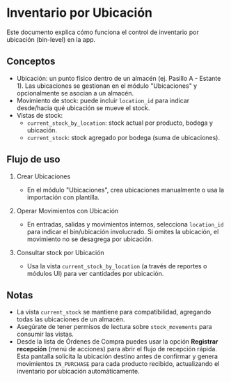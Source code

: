 # Inventario por Ubicación

Este documento explica cómo funciona el control de inventario por ubicación (bin-level) en la app.

## Conceptos

- Ubicación: un punto físico dentro de un almacén (ej. Pasillo A - Estante 1). Las ubicaciones se gestionan en el módulo "Ubicaciones" y opcionalmente se asocian a un almacén.
- Movimiento de stock: puede incluir `location_id` para indicar desde/hacia qué ubicación se mueve el stock.
- Vistas de stock:
  - `current_stock_by_location`: stock actual por producto, bodega y ubicación.
  - `current_stock`: stock agregado por bodega (suma de ubicaciones).

## Flujo de uso

1. Crear Ubicaciones
   - En el módulo "Ubicaciones", crea ubicaciones manualmente o usa la importación con plantilla.

2. Operar Movimientos con Ubicación
   - En entradas, salidas y movimientos internos, selecciona `location_id` para indicar el bin/ubicación involucrado. Si omites la ubicación, el movimiento no se desagrega por ubicación.

3. Consultar stock por Ubicación
   - Usa la vista `current_stock_by_location` (a través de reportes o módulos UI) para ver cantidades por ubicación.

## Notas

- La vista `current_stock` se mantiene para compatibilidad, agregando todas las ubicaciones de un almacén.
- Asegúrate de tener permisos de lectura sobre `stock_movements` para consumir las vistas.
- Desde la lista de Órdenes de Compra puedes usar la opción **Registrar recepción** (menú de acciones) para abrir el flujo de recepción rápida. Esta pantalla solicita la ubicación destino antes de confirmar y genera movimientos `IN_PURCHASE` para cada producto recibido, actualizando el inventario por ubicación automáticamente.
